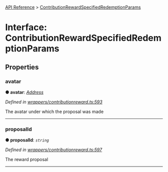 [API Reference](../README.md) > [ContributionRewardSpecifiedRedemptionParams](../interfaces/ContributionRewardSpecifiedRedemptionParams.md)



# Interface: ContributionRewardSpecifiedRedemptionParams


## Properties
<a id="avatar"></a>

###  avatar

**●  avatar**:  *[Address](../#Address)* 

*Defined in [wrappers/contributionreward.ts:593](https://github.com/daostack/arc.js/blob/42de6847/lib/wrappers/contributionreward.ts#L593)*



The avatar under which the proposal was made




___

<a id="proposalId"></a>

###  proposalId

**●  proposalId**:  *`string`* 

*Defined in [wrappers/contributionreward.ts:597](https://github.com/daostack/arc.js/blob/42de6847/lib/wrappers/contributionreward.ts#L597)*



The reward proposal




___


